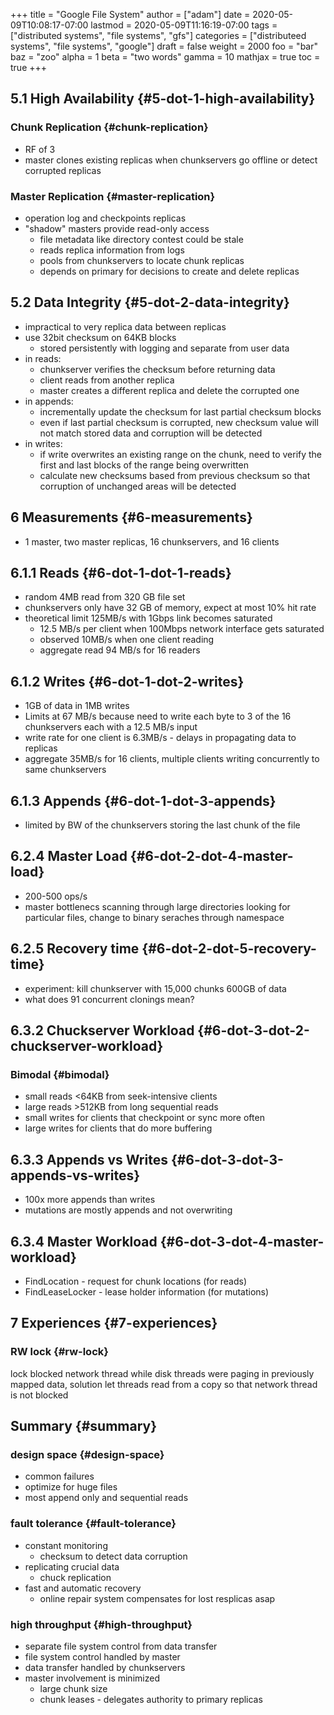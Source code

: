 +++
title = "Google File System"
author = ["adam"]
date = 2020-05-09T10:08:17-07:00
lastmod = 2020-05-09T11:16:19-07:00
tags = ["distributed systems", "file systems", "gfs"]
categories = ["distributeed systems", "file systems", "google"]
draft = false
weight = 2000
foo = "bar"
baz = "zoo"
alpha = 1
beta = "two words"
gamma = 10
mathjax = true
toc = true
+++

## 5.1 High Availability {#5-dot-1-high-availability}


### Chunk Replication {#chunk-replication}

-   RF of 3
-   master clones existing replicas when chunkservers go offline or detect
    corrupted replicas


### Master Replication {#master-replication}

-   operation log and checkpoints replicas
-   "shadow" masters provide read-only access
    -   file metadata like directory contest could be stale
    -   reads replica information from logs
    -   pools from chunkservers to locate chunk replicas
    -   depends on primary for decisions to create and delete replicas


## 5.2 Data Integrity {#5-dot-2-data-integrity}

-   impractical to very replica data between replicas
-   use 32bit checksum on 64KB blocks
    -   stored persistently with logging and separate from user data
-   in reads:
    -   chunkserver verifies the checksum before returning data
    -   client reads from another replica
    -   master creates a different replica and delete the corrupted one
-   in appends:
    -   incrementally update the checksum for last partial checksum blocks
    -   even if last partial checksum is corrupted, new checksum value will
        not match stored data and corruption will be detected
-   in writes:
    -   if write overwrites an existing range on the chunk, need to verify
        the first and last blocks of the range being overwritten
    -   calculate new checksums based from previous checksum so that corruption
        of unchanged areas will be detected


## 6 Measurements {#6-measurements}

-   1 master, two master replicas, 16 chunkservers, and 16 clients


## 6.1.1 Reads {#6-dot-1-dot-1-reads}

-   random 4MB read from 320 GB file set
-   chunkservers only have 32 GB of memory, expect at most 10% hit rate
-   theoretical limit 125MB/s with 1Gbps link becomes saturated
    -   12.5 MB/s per client when 100Mbps network interface gets saturated
    -   observed 10MB/s when one client reading
    -   aggregate read 94 MB/s for 16 readers


## 6.1.2 Writes {#6-dot-1-dot-2-writes}

-   1GB of data in 1MB writes
-   Limits at 67 MB/s because need to write each byte to 3 of the 16 chunkservers
    each with a 12.5 MB/s input
-   write rate for one client is 6.3MB/s - delays in propagating data to replicas
-   aggregate 35MB/s for 16 clients, multiple clients writing concurrently to same
    chunkservers


## 6.1.3 Appends {#6-dot-1-dot-3-appends}

-   limited by BW of the chunkservers storing the last chunk of the file


## 6.2.4 Master Load {#6-dot-2-dot-4-master-load}

-   200-500 ops/s
-   master bottlenecs scanning through large directories looking for particular
    files, change to binary seraches through namespace


## 6.2.5 Recovery time {#6-dot-2-dot-5-recovery-time}

-   experiment: kill chunkserver with 15,000 chunks 600GB of data
-   what does 91 concurrent clonings mean?


## 6.3.2 Chuckserver Workload {#6-dot-3-dot-2-chuckserver-workload}


### Bimodal {#bimodal}

-   small reads <64KB from seek-intensive clients
-   large reads >512KB from long sequential reads
-   small writes for clients that checkpoint or sync more often
-   large writes for clients that do more buffering


## 6.3.3 Appends vs Writes {#6-dot-3-dot-3-appends-vs-writes}

-   100x more appends than writes
-   mutations are mostly appends and not overwriting


## 6.3.4 Master Workload {#6-dot-3-dot-4-master-workload}

-   FindLocation - request for chunk locations (for reads)
-   FindLeaseLocker - lease holder information (for mutations)


## 7 Experiences {#7-experiences}


### RW lock {#rw-lock}

lock blocked network thread while disk threads were paging in previously mapped
data, solution let threads read from a copy so that network thread is not blocked


## Summary {#summary}


### design space {#design-space}

-   common failures
-   optimize for huge files
-   most append only and sequential reads


### fault tolerance {#fault-tolerance}

-   constant monitoring
    -   checksum to detect data corruption
-   replicating crucial data
    -   chuck replication
-   fast and automatic recovery
    -   online repair system compensates for lost resplicas asap


### high throughput {#high-throughput}

-   separate file system control from data transfer
-   file system control handled by master
-   data transfer handled by chunkservers
-   master involvement is minimized
    -   large chunk size
    -   chunk leases - delegates authority to primary replicas
